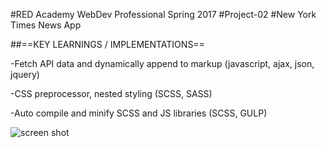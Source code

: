 #RED Academy WebDev Professional Spring 2017
#Project-02
#New York Times News App

##==KEY LEARNINGS / IMPLEMENTATIONS==

-Fetch API data and dynamically append to markup (javascript, ajax, json, jquery)

-CSS preprocessor, nested styling (SCSS, SASS)

-Auto compile and minify SCSS and JS libraries (SCSS, GULP)

![screen shot](https://cloud.githubusercontent.com/assets/26736454/25607547/d788f4f4-2ecb-11e7-856a-61687fbf87e2.png)
